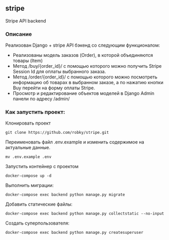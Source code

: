 ## stripe
Stripe API backend

### Описание
Реализован Django + stripe API бэкенд со следующим функционалом:
- Реализованы модель заказов (Order), в которой объединяются товары (Item)
- Метод /buy/{order_id}/ с помощью которого можно получить Stripe Session Id для оплаты выбранного заказа.
- Метод /order/{order_id}/ с помощью которого можно посмотреть информацию об товарах в выбранном заказе,
  а по нажатию кнопки Buy перейти на форму оплаты Stripe.
- Просмотр и редактирование объектов моделей в Django Admin панели по адресу /admin/

### Как запустить проект:
Клонировать проект
```
git clone https://github.com/robky/stripe.git
```

Переименовать файл .env.example и изменить содержимое на актуальные данные.
```
mv .env.example .env
```

Запустить контейнер c проектом
```
docker-compose up -d
```

Выполнить миграции:
```
docker-compose exec backend python manage.py migrate
```
Добавить статические файлы:
```
docker-compose exec backend python manage.py collectstatic --no-input
```
Создать суперпользователя:
```
docker-compose exec backend python manage.py createsuperuser
```
